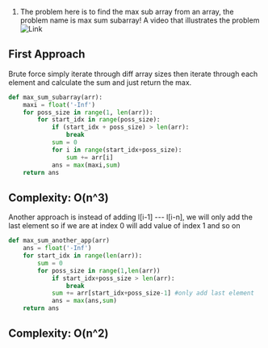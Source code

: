 1) The problem here is to find the max sub array from an array, the problem name is max sum subarray!
A video that illustrates the problem ![Link](https://www.youtube.com/watch?v=ohHWQf1HDfU)
## First Approach
Brute force simply iterate through diff array sizes then iterate through each element and calculate 
the sum and just return the max.

```python 
def max_sum_subarray(arr):
    maxi = float('-Inf')
    for poss_size in range(1, len(arr)):
        for start_idx in range(poss_size):
            if (start_idx + poss_size) > len(arr):
                break
            sum = 0
            for i in range(start_idx+poss_size):
                sum += arr[i]
            ans = max(maxi,sum)
    return ans


```
## Complexity: O(n^3)

Another approach is instead of adding l[i-1] --- l[i-n], we will only add the last element so if we are at index 0 will add value of index 1 and so on 
```python
def max_sum_another_app(arr)
    ans = float('-Inf')
    for start_idx in range(len(arr)):
        sum = 0
        for poss_size in range(1,len(arr))
            if start_idx+poss_size > len(arr):
                break
            sum += arr[start_idx+poss_size-1] #only add last element
            ans = max(ans,sum)
    return ans

```
## Complexity: O(n^2)

